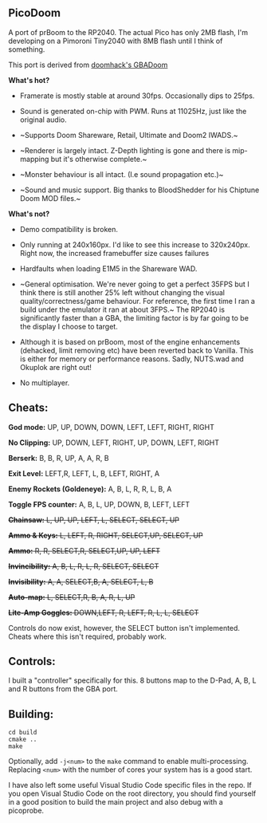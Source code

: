 ## PicoDoom

A port of prBoom to the RP2040. The actual Pico has only 2MB flash, I'm developing on a Pimoroni Tiny2040 with 8MB flash until I think of something.

This port is derived from [doomhack's GBADoom](https://github.com/doomhack/GBADoom)

**What's hot?**

- Framerate is mostly stable at around 30fps. Occasionally dips to 25fps.

- Sound is generated on-chip with PWM. Runs at 11025Hz, just like the original audio.

- ~Supports Doom Shareware, Retail, Ultimate and Doom2 IWADS.~

- ~Renderer is largely intact. Z-Depth lighting is gone and there is mip-mapping but it's otherwise complete.~

- ~Monster behaviour is all intact. (I.e sound propagation etc.)~



- ~Sound and music support. Big thanks to BloodShedder for his Chiptune Doom MOD files.~

**What's not?**

- Demo compatibility is broken.

- Only running at 240x160px. I'd like to see this increase to 320x240px. Right now, the increased framebuffer size causes failures 

- Hardfaults when loading E1M5 in the Shareware WAD.

- ~General optimisation. We're never going to get a perfect 35FPS but I think there is still another 25% left without changing the visual quality/correctness/game behaviour. For reference, the first time I ran a build under the emulator it ran at about 3FPS.~ The RP2040 is significantly faster than a GBA, the limiting factor is by far going to be the display I choose to target.

- Although it is based on prBoom, most of the engine enhancements (dehacked, limit removing etc) have been reverted back to Vanilla. This is either for memory or performance reasons. Sadly, NUTS.wad and Okuplok are right out!

- No multiplayer. 


## Cheats:
**God mode:** UP, UP, DOWN, DOWN, LEFT, LEFT, RIGHT, RIGHT

**No Clipping:** UP, DOWN, LEFT, RIGHT, UP, DOWN, LEFT, RIGHT

**Berserk:** B, B, R, UP, A, A, R, B

**Exit Level:** LEFT,R, LEFT, L, B, LEFT, RIGHT, A

**Enemy Rockets (Goldeneye):** A, B, L, R, R, L, B, A

**Toggle FPS counter:** A, B, L, UP, DOWN, B, LEFT, LEFT

~~**Chainsaw:** L, UP, UP, LEFT, L, SELECT, SELECT, UP~~

~~**Ammo & Keys:** L, LEFT, R, RIGHT, SELECT,UP, SELECT, UP~~

~~**Ammo:** R, R, SELECT,R, SELECT,UP, UP, LEFT~~

~~**Invincibility:** A, B, L, R, L, R, SELECT, SELECT~~

~~**Invisibility:** A, A, SELECT,B, A, SELECT, L, B~~

~~**Auto-map:** L, SELECT,R, B, A, R, L, UP~~

~~**Lite-Amp Goggles:** DOWN,LEFT, R, LEFT, R, L, L, SELECT~~

Controls do now exist, however, the SELECT button isn't implemented. Cheats where this isn't required, probably work.

## Controls:  

I built a "controller" specifically for this. 8 buttons map to the D-Pad, A, B, L and R buttons from the GBA port.

## Building:

```mkdir build
cd build
cmake ..
make
```

Optionally, add `-j<num>` to the `make` command to enable multi-processing. Replacing `<num>` with the number of cores your system has is a good start.

I have also left some useful Visual Studio Code specific files in the repo. If you open Visual Studio Code on the root directory, you should find yourself in a good position to build the main project and also debug with a picoprobe.
